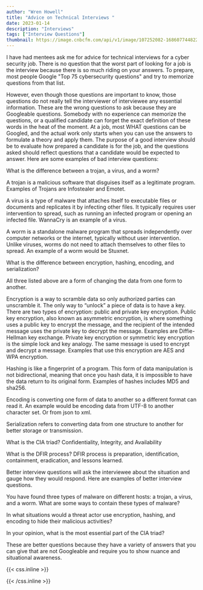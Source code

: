 ```yaml
---
author: "Wren Howell"
title: "Advice on Technical Interviews "
date: 2023-01-14
description: "Interviews"
tags: ["Interview Questions"]
thumbnail: https://image.cnbcfm.com/api/v1/image/107252082-1686077448227-job-interview-2021-09-24-04-13-49-utc.jpg?v=1688994001&w=630&h=354&ffmt=webp&vtcrop=y
---
```


 I have had mentees ask me for advice for technical interviews for a cyber security job. There is no question that the worst part of looking for a job is the interview because there is so much riding on your answers. To prepare, most people Google "Top 75 cybersecurity questions" and try to memorize questions from that list. 
 
 However, even though those questions are important to know, those questions do not really tell the interviewer of interviewee any essential information. These are the wrong questions to ask because they are Googleable questions. Somebody with no experience can memorize the questions, or a qualified candidate can forget the exact definition of these words in the heat of the moment. At a job, most WHAT questions can be Googled, and the actual work only starts when you can use the answers to formulate a theory and apply them. The purpose of a good interview should be to evaluate how prepared a candidate is for the job, and the questions asked should reflect questions that a candidate would be expected to answer. Here are some examples of bad interview questions: 

 
 What is the difference between a trojan, a virus, and a worm?

A trojan is a malicious software that disguises itself as a legitimate program. Examples of Trojans are Infostealer and Emotet.  

A virus is a type of malware that attaches itself to executable files or documents and replicates it by infecting other files. It typically requires user intervention to spread, such as running an infected program or opening an infected file. WannaCry is an example of a virus.


A worm is a standalone malware program that spreads independently over computer networks or the internet, typically without user intervention. Unlike viruses, worms do not need to attach themselves to other files to spread. An example of a worm would be Stuxnet. 

What is the difference between encryption, hashing, encoding, and serialization? 

All three listed above are a form of changing the data from one form to another.  

Encryption is a way to scramble data so only authorized parties can unscramble it. The only way to “unlock” a piece of data is to have a key. There are two types of encryption: public and private key encryption. Public key encryption, also known as asymmetric encryption, is where something uses a public key to encrypt the message, and the recipient of the intended message uses the private key to decrypt the message. Examples are Diffie-Hellman key exchange. Private key encryption or symmetric key encryption is the simple lock and key analogy. The same message is used to encrypt and decrypt a message. Examples that use this encryption are AES and WPA encryption.

Hashing is like a fingerprint of a program. This form of data manipulation is not bidirectional, meaning that once you hash data, it is impossible to have the data return to its original form. Examples of hashes includes MD5 and sha256. 

Encoding is converting one form of data to another so a different format can read it. An example would be encoding data from UTF-8 to another character set. Or from json to xml. 

Serialization refers to converting data from one structure to another for better storage or transmission. 

What is the CIA triad? 
Confidentiality, Integrity, and Availability

What is the DFIR process?
DFIR process is preparation, identification, containment, eradication, and lessons learned.
 
Better interview questions will ask the interviewee about the situation and gauge how they would respond. Here are examples of better interview questions.  

You have found three types of malware on different hosts: a trojan, a virus, and a worm. What are some ways to contain these types of malware?

In what situations would a threat actor use encryption, hashing, and encoding to hide their malicious activities? 

In your opinion, what is the most essential part of the CIA triad? 

These are better questions because they have a variety of answers that you can give that are not Googleable and require you to show nuance and situational awareness. 







{{< css.inline >}}

<style>
.emojify {
	font-family: Apple Color Emoji, Segoe UI Emoji, NotoColorEmoji, Segoe UI Symbol, Android Emoji, EmojiSymbols;
	font-size: 2rem;
	vertical-align: middle;
}
@media screen and (max-width:650px) {
  .nowrap {
    display: block;
    margin: 25px 0;
  }
}
</style>

{{< /css.inline >}}
